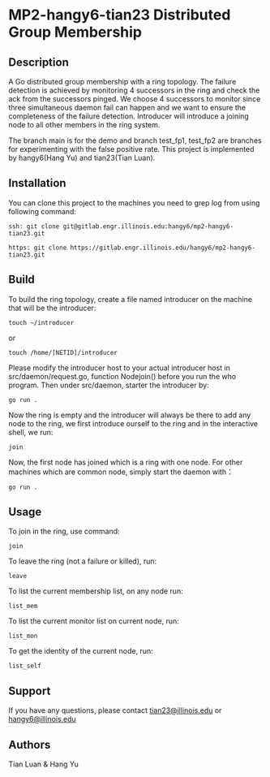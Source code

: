 # MP2-hangy6-tian23 Distributed Group Membership

## Description
A Go distributed group membership with a ring topology. The failure detection is achieved by monitoring 4 successors in the ring and check the ack from the successors pinged. We choose 4 successors to monitor since three simultaneous daemon fail can happen and we want to ensure the completeness of the failure detection. Introducer will introduce a joining node to all other members in the ring system.

The branch main is for the demo and branch test_fp1, test_fp2 are branches for experimenting with the false positive rate. This project is implemented by hangy6(Hang Yu) and tian23(Tian Luan).


## Installation

You can clone this project to the machines you need to grep log from using following command:

```
ssh: git clone git@gitlab.engr.illinois.edu:hangy6/mp2-hangy6-tian23.git
```
```
https: git clone https://gitlab.engr.illinois.edu/hangy6/mp2-hangy6-tian23.git
``` 

## Build

To build the ring topology, create a file named introducer on the machine that will be the introducer:

```
touch ~/introducer
```

or

```
touch /home/[NETID]/introducer
```

Please modify the introducer host to your actual introducer host in src/daemon/request.go, function Nodejoin() before you run the who program. Then under src/daemon, starter the introducer by:

```
go run .
```

Now the ring is empty and the introducer will always be there to add any node to the ring, we first introduce ourself to the ring and in the interactive shell, we run:

```
join
```

Now, the first node has joined which is a ring with one node. For other machines which are common node, simply start the daemon with：

```
go run .
```

## Usage

To join in the ring, use command:

```
join
```

To leave the ring (not a failure or killed), run:
```
leave
```

To list the current membership list, on any node run:
```
list_mem
```

To list the current monitor list on current node, run:
```
list_mon
```

To get the identity of the current node, run:
```
list_self
```

## Support
If you have any questions, please contact tian23@illinois.edu or hangy6@illinois.edu

## Authors 
Tian Luan & Hang Yu

